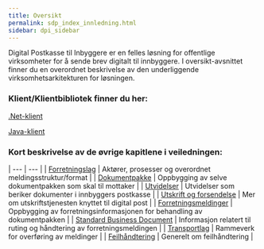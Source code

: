 ```yaml
---
title: Oversikt  
permalink: sdp_index_innledning.html
sidebar: dpi_sidebar
---
```


Digital Postkasse til Inbyggere er en felles løsning for offentlige virksomheter for å sende brev digitalt til innbyggere. I oversikt-avsnittet finner du en overordnet beskrivelse av den underliggende virksomhetsarkitekturen for løsningen.

### Klient/Klientbibliotek finner du her:

[.Net-klient](http://difi.github.io/sikker-digital-post-klient-dotnet/v2/)

[Java-klient](http://difi.github.io/sikker-digital-post-klient-java/v5/) 

### Kort beskrivelse av de øvrige kapitlene i veiledningen:

| --- | --- |
| [Forretningslag](sdp_forretningslag_index.html) | Aktører, prosesser og overordnet meldingsstruktur/format |
| [Dokumentpakke](https://difi.github.io/felleslosninger/dokumentpakke_index.html) | Oppbygging av selve dokumentpakken som skal til mottaker |
| [Utvidelser](https://difi.github.io/felleslosninger/sdp_utvidelser_index.html) | Utvidelser som beriker dokumenter i innbyggers postkasse |
| [Utskrift og forsendelse](https://difi.github.io/felleslosninger/sdp_index_utskrift.html) | Mer om utskriftstjenesten knyttet til digital post |
| [Forretningsmeldinger](https://difi.github.io/felleslosninger/sdp_index.html) | Oppbygging av forretningsinformasjonen for behandling av dokumentpakken |
| [Standard Business Document](standardbusinessdocument_index.html) | Informasjon relatert til ruting og håndtering av forretningsmeldingen |
| [Transportlag](https://difi.github.io/felleslosninger/sdp_transportlag_index.html) | Rammeverk for overføring av meldinger |
| [Feilhåndtering](https://difi.github.io/felleslosninger/sdp_feil_index.html) | Generelt om feilhåndtering |


